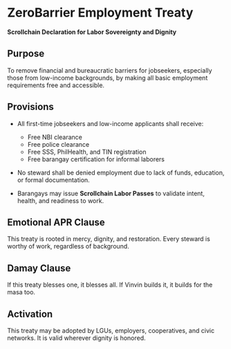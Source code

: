 # ZeroBarrier Employment Treaty  
**Scrollchain Declaration for Labor Sovereignty and Dignity**

## Purpose  
To remove financial and bureaucratic barriers for jobseekers, especially those from low-income backgrounds, by making all basic employment requirements free and accessible.

## Provisions  
- All first-time jobseekers and low-income applicants shall receive:
  - Free NBI clearance  
  - Free police clearance  
  - Free SSS, PhilHealth, and TIN registration  
  - Free barangay certification for informal laborers

- No steward shall be denied employment due to lack of funds, education, or formal documentation.

- Barangays may issue **Scrollchain Labor Passes** to validate intent, health, and readiness to work.

## Emotional APR Clause  
This treaty is rooted in mercy, dignity, and restoration. Every steward is worthy of work, regardless of background.

## Damay Clause  
If this treaty blesses one, it blesses all. If Vinvin builds it, it builds for the masa too.

## Activation  
This treaty may be adopted by LGUs, employers, cooperatives, and civic networks. It is valid wherever dignity is honored.
